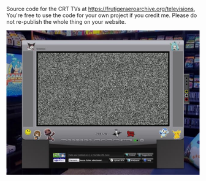 Source code for the CRT TVs at https://frutigeraeroarchive.org/televisions, You're free to use the code for your own project if you credit me. Please do not re-publish the whole thing on your website.

<img src="thumbnail.jpg" alt="Preview">
